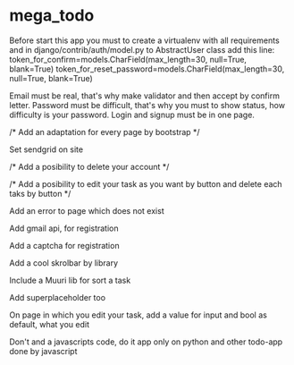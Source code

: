 # mega_todo
Before start this app you must to create a virtualenv with all requirements and in django/contrib/auth/model.py to AbstractUser class add this line:
token_for_confirm=models.CharField(max_length=30, null=True, blank=True)
token_for_reset_password=models.CharField(max_length=30, null=True, blank=True)

Email must be real, that's why make validator and then accept by confirm letter. Password must be difficult, that's why you must to show status, how difficulty is your password. Login and signup must be in one page. 

/* Add an adaptation for every page by bootstrap */

Set sendgrid on site 

/* Add a posibility to delete your account */

/* Add a posibility to edit your task as you want by button and delete each taks by button */

Add an error to page which does not exist 

Add gmail api, for registration 

Add a captcha for registration 

Add a cool skrolbar by library 

Include a Muuri lib for sort a task 

Add superplaceholder too 

On page in which you edit your task, add a value for input and bool as default, what you edit 

Don't and a javascripts code, do it app only on python and other todo-app done by javascript 
